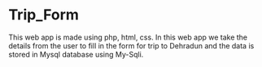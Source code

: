 # Trip_Form
This web app is made using php, html, css.
In this web app we take the details from the user to fill in the form for trip to Dehradun and the data is stored in Mysql database using My-Sqli.
